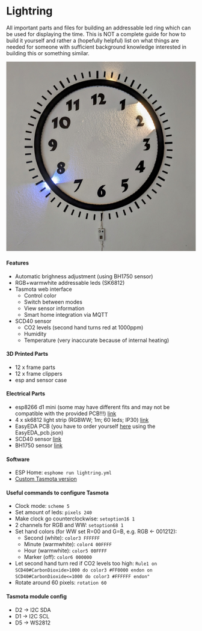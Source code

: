 # Lightring

All important parts and files for building an addressable led ring which can be used for displaying the time. This is NOT a complete guide for how to build it yourself and rather a (hopefully helpful) list on what things are needed for someone with sufficient background knowledge interested in building this or something similar.

![Lightring](images/lightring.jpg)

#### Features
- Automatic brighness adjustment (using BH1750 sensor)
- RGB+warmwhite addressable leds (SK6812)
- Tasmota web interface
  - Control color
  - Switch between modes
  - View sensor information
  - Smart home integration via MQTT
- SCD40 sensor
  - CO2 levels (second hand turns red at 1000ppm)
  - Humidity
  - Temperature (very inaccurate because of internal heating)

#### 3D Printed Parts
- 12 x frame parts
- 12 x frame clippers
- esp and sensor case

#### Electrical Parts
- esp8266 d1 mini (some may have different fits and may not be compatible with the provided PCB!!!) [link](https://de.aliexpress.com/item/32651747570.html?spm=a2g0o.order_list.order_list_main.26.18c45c5fDkONT1&gatewayAdapt=glo2deu)
- 4 x sk6812 light strip (RGBWW; 1m; 60 leds; IP30) [link](https://de.aliexpress.com/item/32476317187.html?spm=a2g0o.order_list.order_list_main.81.18c45c5fDkONT1&gatewayAdapt=glo2deu)
- EasyEDA PCB (you have to order yourself [here](https://easyeda.com/editor) using the EasyEDA_pcb.json)
- SCD40 sensor [link](https://de.aliexpress.com/item/1005005061351244.html?spm=a2g0o.order_list.order_list_main.31.18c45c5fDkONT1&gatewayAdapt=glo2deu)
- BH1750 sensor [link](https://de.aliexpress.com/item/32672074071.html?spm=a2g0o.order_list.order_list_main.46.18c45c5fDkONT1&gatewayAdapt=glo2deu)

#### Software
  - ESP Home: `esphome run lightring.yml`
  - [Custom Tasmota version](https://github.com/stephanballer/lightring_tasmota)

#### Useful commands to configure Tasmota
  - Clock mode: ```scheme 5```
  - Set amount of leds: ```pixels 240```
  - Make clock go counterclockwise: ```setoption16 1``` 
  - 2 channels for RGB and WW: ```setoption68 1```
  - Set hand colors (for WW set R=00 and G=B, e.g. RGB <- 001212):
    - Second (white): ```color3 FFFFFF```
    - Minute (warmwhite): ```color4 00FFFF```
    - Hour (warmwhite): ```color5 00FFFF```
    - Marker (off): ```color6 000000```
  - Let second hand turn red if CO2 levels too high: ```Rule1 on SCD40#CarbonDioxide>1000 do color3 #FF0000 endon on SCD40#CarbonDioxide<=1000 do color3 #FFFFFF endon"```
  - Rotate around 60 pixels: ```rotation 60```

#### Tasmota module config
  - D2 -> I2C SDA
  - D1 -> I2C SCL
  - D5 -> WS2812
